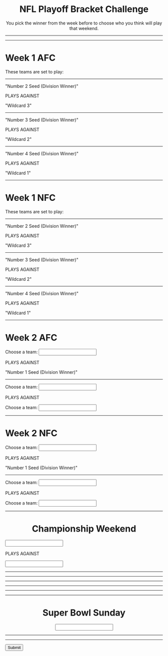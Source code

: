 <html>
    <head>
    
<title>NFL Playoff Bracket Challenge</title>
       <h1 align= "center"> NFL Playoff Bracket Challenge </h1>
       <p align= "center">You pick the winner from the week before to choose who you think will play that weekend.</p>
        <hr /><hr />
    </head>
    <body>
<div class = "AFC">
    <h1>Week 1 AFC</h1>
    <p>These teams are set to play:</p>
    <hr />
    <p>"Number 2 Seed (Division Winner)"</p>
    <p>PLAYS AGAINST</p>
    <p>"Wildcard 3"</p>
    <hr />
    <p> "Number 3 Seed (Division Winner)"</p>
    <p>PLAYS AGAINST</p>
    <p>"Wildcard 2"</p>
    <hr />
    <p> "Number 4 Seed (Division Winner)"</p>
    <p>PLAYS AGAINST</p>
       <p>"Wildcard 1"</p>
       <hr />
</div>

<div class = "NFC">
    <h1>Week 1 NFC</h1>
    <p>These teams are set to play:</p>
    <hr />
    <p>"Number 2 Seed (Division Winner)"</p>
    <p>PLAYS AGAINST</p>
    <p>"Wildcard 3"</p>
    <hr />
    <p> "Number 3 Seed (Division Winner)"</p>
    <p>PLAYS AGAINST</p>
    <p>"Wildcard 2"</p>
    <hr />
    <p> "Number 4 Seed (Division Winner)"</p>
    <p>PLAYS AGAINST</p>
       <p>"Wildcard 1"</p>
        <hr />
</div>

<form id="main" action="https://brokenfast.github.io/NFL-Playoff-Bracket-Challenge-Website-Project/">
<div class = "AFC">
    <h1>Week 2 AFC</h1>
    <label>Choose a team:</label>

<input id ="Week 2 AFC" type="text" list="AFC Teams a"/>
<datalist id="AFC Teams a">
    <option value="Number 4 Seed">
    <option value="Wildcard 1">
</datalist>

 <p>PLAYS AGAINST</p>
<p>"Number 1 Seed (Division Winner)"</p>
    <hr />
<label>Choose a team:</label>

<input id ="Week 2 AFC" type="text" list="AFC Teams b"/>
<datalist id="AFC Teams b">
    <option value="Number 2 Seed">
    <option value="Wildcard 3">
</datalist>

 <p>PLAYS AGAINST</p>
<label>Choose a team:</label>

<input id ="Week 2 AFC" type="text" list="AFC Teams c"/>
<datalist id="AFC Teams c">
    <option value="Number 3 Seed">
    <option value="Wildcard 2">
</datalist>
    <hr />
</div>

<div class = "NFC">

<h1>Week 2 NFC</h1>
<label>Choose a team:</label>

<input id ="Week 2 NFC" type="text" list="NFC Teams a"/>
<datalist id="NFC Teams a">
    <option value="Number 4 Seed">
    <option value="Wildcard 1"> 
</datalist>

 <p>PLAYS AGAINST</p>
<p>"Number 1 Seed (Division Winner)"</p>
    <hr />
<label>Choose a team:</label>

<input id ="Week 2 NFC" type="text" list="NFC Teams b"/>
<datalist id="NFC Teams b">
    <option value="Number 2 Seed">
    <option value="Wildcard 3">
</datalist>

 <p>PLAYS AGAINST</p>
<label>Choose a team:</label>

<input id ="Week 2 NFC" type="text" list="NFC Teams c"/>
<datalist id="NFC Teams c">
    <option value="Number 3 Seed">
    <option value="Wildcard 2">
</datalist>
    <hr />
</div>

<h1 align= "center">Championship Weekend</h1>

<p class= "ChampWeek">
<div class="AFCCW">

<input id="Championship Weekend" type="text" list="AFC Championship Contenders"/>
<datalist id="AFC Championship Contenders">
    <option value="Lower Seed Winner">
    <option value="Higher Seed Winner">
</datalist>
</div>

 PLAYS AGAINST
 
<div class="NFCCW">

<input id="Championship Weekend" type="text" list="NFC Championship Contenders"/>
<datalist id="NFC Championship Contenders">
    <option value="Lower Seed Winner">
    <option value="Higher Seed Winner">
</datalist>
</div>
</p>
    <hr />

<div class="hr">
    <hr /><hr /><hr /><hr /><hr />
</div>
    
<div class="SBS" align= "center">
    <h1>Super Bowl Sunday</h1>
    
<input id="Super Bowl Sunday" type="text" list="Championship Teams"/>
<datalist id="Championship Teams">
    <option value="AFC Champions">
    <option value="NFC Champions">
</datalist>
    <hr /><hr />

</div>
<input type= "submit" value= "Submit" align="center"/>
</form>
</body>

</html>